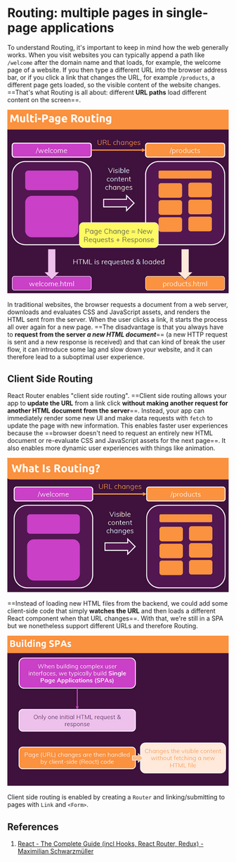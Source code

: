 # Routing: multiple pages in single-page applications

To understand Routing, it's important to keep in mind how the web generally works. When you visit websites you can typically append a path like `/welcome` after the domain name and that loads, for example, the welcome page of a website. If you then type a different URL into the browser address bar, or if you click a link that changes the URL, for example `/products`, a different page gets loaded, so the visible content of the website changes. ==That's what Routing is all about: different **URL paths** load different content on the screen==.

![Routing_multiple_pages_in_SPA1](../../img/Routing_multiple_pages_in_SPA1.jpg)

In traditional websites, the browser requests a document from a web server, downloads and evaluates CSS and JavaScript assets, and renders the HTML sent from the server. When the user clicks a link, it starts the process all over again for a new page. ==The disadvantage is that you always have to **request from the server _a new HTML document_**== (a new HTTP request is sent and a new response is received) and that can kind of break the user flow, it can introduce some lag and slow down your website, and it can therefore lead to a suboptimal user experience.

## Client Side Routing

React Router enables "client side routing". ==Client side routing allows your app to **update the URL** from a link click **without making another request for another HTML document from the server**==. Instead, your app can immediately render some new UI and make data requests with `fetch` to update the page with new information. This enables faster user experiences because the ==browser doesn't need to request an entirely new HTML document or re-evaluate CSS and JavaScript assets for the next page==. It also enables more dynamic user experiences with things like animation.

![Routing_multiple_pages_in_SPA](../../img/Routing_multiple_pages_in_SPA.jpg)

==Instead of loading new HTML files from the backend, we could add some client-side code that simply **watches the URL** and then loads a different React component when that URL changes==. With that, we're still in a SPA but we nonetheless support different URLs and therefore Routing.

![Routing_multiple_pages_in_SPA2](../../img/Routing_multiple_pages_in_SPA2.jpg)

Client side routing is enabled by creating a `Router` and linking/submitting to pages with `Link` and `<Form>`.

## References

1. [React - The Complete Guide (incl Hooks, React Router, Redux) - Maximilian Schwarzmüller](https://www.udemy.com/course/react-the-complete-guide-incl-redux/)
